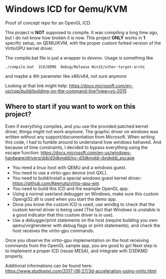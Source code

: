 # Windows ICD for Qemu/KVM

Proof of concept repo for an OpenGL ICD.

This project is **NOT** supposed to compile. It was compiling a long time ago,
but I do not know how broken it is now. This project **ONLY** works in **1**
specific setup, on QEMU/KVM, with the proper custom forked version of the
VirtioGPU kernel driver.

The compile.bat file is just a wrapper to *devenv*. Usage is something like
```
./compile.bat  ICD/DEMO  Debug/Release Win32/other-target-archi
```
and maybe a 4th parameter like x86/x64, not sure anymore

Looking at that link might help:
https://docs.microsoft.com/en-us/cpp/build/building-on-the-command-line?view=vs-2015

## Where to start if you want to work on this project?

Even if everything compiles, and you use the provided patched kernel driver,
things might not work anymore. The graphic driver on windows was written
without any support/documentation from Microsoft. When writing this code, I
had to fumble around to understand how windows behaved. And because of time
constraints, I decided to bypass everything using the escape function:
https://docs.microsoft.com/en-us/windows-hardware/drivers/ddi/d3dkmddi/nc-d3dkmddi-dxgkddi_escape

- You need a linux host with QEMU and a windows guest.
- You need to use a virtio-gpu device (not QXL).
- You need to build/install a special windows guest kernel driver:
  https://github.com/Keenuts/virtio-gpu-win
- You need to build this ICD and the example OpenGL app.
- Using a normal userland debugger on Windows, make sure this custom
  Opengl32.dll is used when you start the demo app.
- Once you know the custom ICD is used, use windbg to check that the custom
  kernel driver is being used (The fact that Windows is unstable is a good
  indicator that this custom driver is in use).
- Use a debugger/print statements on the host (require building you own
  qemu/virglrenderer with debug flags or print statements), and check the host
  receives the virtio-gpu commands.

Once you observe the virtio-gpu implementation on the host receiving commands
from the OpenGL sample app, you are good to go! Next step is to implement a
proper ICD (reuse MESA), and integrate with D3DKMD properly.

Additional informations can be found here:
https://www.studiopixl.com/2017-08-27/3d-acceleration-using-virtio.html
